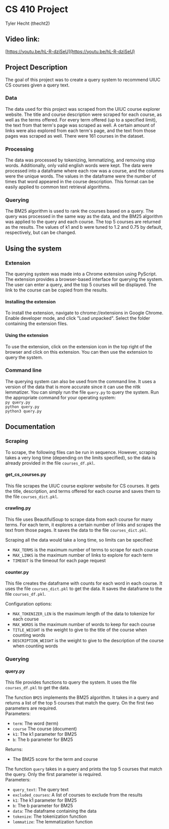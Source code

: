# CS 410 Project
Tyler Hecht (thecht2)

## Video link:

[https://youtu.be/hL-R-dziSeU](https://youtu.be/hL-R-dziSeU)

## Project Description

The goal of this project was to create a query system to recommend UIUC CS courses given a query text.

### Data

The data used for this project was scraped from the UIUC course explorer website. The title and course description were scraped for each course, as well as the terms offered. For every term offered (up to a specified limit), the text from that term's page was scraped as well. A certain amount of links were also explored from each term's page, and the text from those pages was scraped as well. There were 161 courses in the dataset.

### Processing

The data was processed by tokenizing, lemmatizing, and removing stop words. Additionally, only valid english words were kept. The data were processed into a dataframe where each row was a course, and the columns were the unique words. The values in the dataframe were the number of times that word appeared in the course description. This format can be easily applied to common text retrieval algorithms.

### Querying

The BM25 algorithm is used to rank the courses based on a query. The query was processed in the same way as the data, and the BM25 algorithm was applied to the query and each course. The top 5 courses are returned as the results. The values of k1 and b were tuned to 1.2 and 0.75 by default, respectively, but can be changed.

## Using the system

### Extension

The querying system was made into a Chrome extension using PyScript. The extension provides a browser-based interface for querying the system. The user can enter a query, and the top 5 courses will be displayed. The link to the course can be copied from the results.

#### Installing the extension

To install the extension, navigate to chrome://extensions in Google Chrome. Enable developer mode, and click "Load unpacked". Select the folder containing the extension files.

#### Using the extension

To use the extension, click on the extension icon in the top right of the browser and click on this extension. You can then use the extension to query the system.

### Command line

The querying system can also be used from the command line. It uses a version of the data that is more accurate since it can use the nltk lemmatizer. You can simply run the file `query.py` to query the system. Run the appropriate command for your operating system:\
`py query.py`\
`python query.py`\
`python3 query.py`

## Documentation

### Scraping

To scrape, the following files can be run in sequence. However, scraping takes a very long time (depending on the limits specified), so the data is already provided in the file `courses_df.pkl`.

#### get_cs_courses.py

This file scrapes the UIUC course explorer website for CS courses. It gets the title, description, and terms offered for each course and saves them to the file `courses_dict.pkl`.

#### crawling.py

This file uses BeautifulSoup to scrape data from each course for many terms. For each term, it explores a certain number of links and scrapes the text from those pages. It saves the data to the file `courses_dict.pkl`.

Scraping all the data would take a long time, so limits can be specified:
- `MAX_TERMS` is the maximum number of terms to scrape for each course
- `MAX_LINKS` is the maximum number of links to explore for each term
- `TIMEOUT` is the timeout for each page request

#### counter.py

This file creates the dataframe with counts for each word in each course. It uses the file `courses_dict.pkl` to get the data. It saves the dataframe to the file `courses_df.pkl`.

Configuration options:
- `MAX_TOKENIZER_LEN` is the maximum length of the data to tokenize for each course
- `MAX_WORDS` is the maximum number of words to keep for each course
- `TITLE_WEIGHT` is the weight to give to the title of the course when counting words
- `DESCRIPTION_WEIGHT` is the weight to give to the description of the course when counting words

### Querying

#### query.py

This file provides functions to query the system. It uses the file `courses_df.pkl` to get the data.

The function `BM25` implements the BM25 algorithm. It takes in a query and returns a list of the top 5 courses that match the query. On the first two parameters are required.\
Parameters:
- `term`: The word (term)
- `course` The course (document)
- `k1`: The k1 parameter for BM25
- `b`: The b parameter for BM25

Returns:
- The BM25 score for the term and course

The function `query` takes in a query and prints the top 5 courses that match the query. Only the first parameter is required.\
Parameters:
- `query_text`: The query text
- `excluded_courses`: A list of courses to exclude from the results
- `k1`: The k1 parameter for BM25
- `b`: The b parameter for BM25
- `data`: The dataframe containing the data
- `tokenize`: The tokenization function
- `lemmatize`: The lemmatization function
